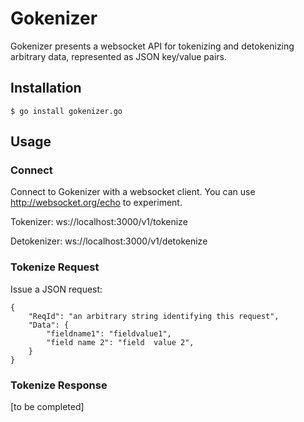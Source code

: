 # Gokenizer

Gokenizer presents a websocket API for tokenizing and detokenizing arbitrary data, represented as JSON key/value pairs.


## Installation

	$ go install gokenizer.go

## Usage

### Connect

Connect to Gokenizer with a websocket client.  You can use http://websocket.org/echo to experiment.

Tokenizer: ws://localhost:3000/v1/tokenize

Detokenizer: ws://localhost:3000/v1/detokenize

### Tokenize Request

Issue a JSON request:

	{
		"ReqId": "an arbitrary string identifying this request",
		"Data": {
			"fieldname1": "fieldvalue1",
			"field name 2": "field  value 2",
		}
	}

### Tokenize Response

[to be completed]
